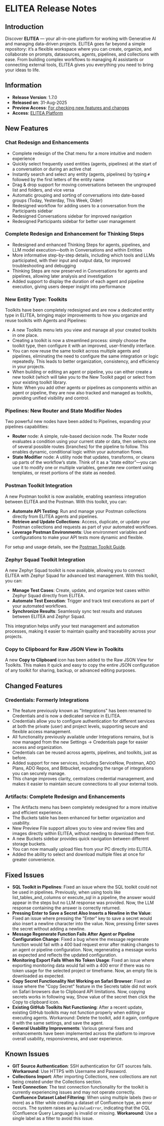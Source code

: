 # ELITEA Release Notes
 
## Introduction
 
Discover **ELITEA** — your all-in-one platform for working with Generative AI and managing data-driven projects. ELITEA goes far beyond a simple repository: it’s a flexible workspace where you can create, organize, and collaborate on prompts, datasources, agents, pipelines, and collections with ease. From building complex workflows to managing AI assistants or connecting external tools, ELITEA gives you everything you need to bring your ideas to life.
 
## Information
 
* **Release Version**: 1.7.0
* **Released on**: 31-Aug-2025
* **Preview Access**: [For checking new features and changes](https://next.elitea.ai)
* **Access**: [ELITEA Platform](https://nexus.elitea.ai)
 
## New Features
 
### Chat Redesign and Enhancements
 
* Complete redesign of the Chat menu for a more intuitive and modern experience
* Quickly select frequently used entities (agents, pipelines) at the start of a conversation or during an active chat
* Instantly search and select any entity (agents, pipelines) by typing `#` followed by the first letters of the entity name
* Drag & drop support for moving conversations between the ungrouped list and folders, and vice versa
* Automatic grouping and sorting of conversations into date-based groups (Today, Yesterday, This Week, Older)
* Redesigned workflow for adding users to a conversation from the Participants sidebar
* Redesigned Conversations sidebar for improved navigation
* Redesigned Participants sidebar for better user management
 
### Complete Redesign and Enhancement for Thinking Steps
 
* Redesigned and enhanced Thinking Steps for agents, pipelines, and LLM model execution—both in Conversations and within Entities
* More informative step-by-step details, including which tools and LLMs participated, with their input and output data, for improved troubleshooting and debugging
* Thinking Steps are now preserved in Conversations for agents and pipelines, allowing later analysis and investigation
* Added support to display the duration of each agent and pipeline execution, giving users deeper insight into performance

### New Entity Type: Toolkits

Toolkits have been completely redesigned and are now a dedicated entity type in ELITEA, bringing major improvements to how you organize and reuse toolkits with Agents and Pipelines:

* A new Toolkits menu lets you view and manage all your created toolkits in one place.
* Creating a toolkit is now a streamlined process: simply choose the toolkit type, then configure it with an improved, user-friendly interface.
* You can now reuse the same toolkit across multiple agents and pipelines, eliminating the need to configure the same integration or logic repeatedly. This leads to better organization, consistency, and efficiency in your projects.
* When building or editing an agent or pipeline, you can either create a new toolkit (which will take you to the New Toolkit page) or select from your existing toolkit library.
* Note: When you add other agents or pipelines as components within an agent or pipeline, they are now also tracked and managed as toolkits, providing unified visibility and control.

### Pipelines: New Router and State Modifier Nodes
 
Two powerful new nodes have been added to Pipelines, expanding your pipelines capabilities:

* **Router** node: A simple, rule-based decision node. The Router node evaluates a condition using your current state or data, then selects one of several possible routes (branches) for the pipeline to follow. This enables dynamic, conditional logic within your automation flows.
* **State Modifier** node: A utility node that updates, transforms, or cleans up parts of the workflow’s state. Think of it as a “state editor”—you can use it to modify one or multiple variables, generate new content using templates, or reset portions of the state as needed.

### Postman Toolkit Integration

A new Postman toolkit is now available, enabling seamless integration between ELITEA and the Postman. With this toolkit, you can:

* **Automate API Testing**: Run and manage your Postman collections directly from ELITEA agents and pipelines.
* **Retrieve and Update Collections**: Access, duplicate, or update your Postman collections and requests as part of your automated workflows.
* **Leverage Postman Environments**: Use environment variables and configurations to make your API tests more dynamic and flexible.

For setup and usage details, see the [Postman Toolkit Guide](../integrations/toolkits/postman_toolkit.md).

### Zephyr Squad Toolkit Integration

A new Zephyr Squad toolkit is now available, allowing you to connect ELITEA with Zephyr Squad for advanced test management. With this toolkit, you can:

* **Manage Test Cases**: Create, update, and organize test cases within Zephyr Squad directly from ELITEA.
* **Automate Test Execution**: Trigger and track test executions as part of your automated workflows.
* **Synchronize Results**: Seamlessly sync test results and statuses between ELITEA and Zephyr Squad.

This integration helps unify your test management and automation processes, making it easier to maintain quality and traceability across your projects.

### Copy to Clipboard for Raw JSON View in Toolkits
 
A new **Copy to Clipboard** icon has been added to the Raw JSON View for Toolkits. This makes it quick and easy to copy the entire JSON configuration of any toolkit for sharing, backup, or advanced editing purposes.
  
## Changed Features
 
### Credentials: Formerly Integrations
 
* The feature previously known as "Integrations" has been renamed to Credentials and is now a dedicated service in ELITEA.
* Credentials allow you to configure authentication for different services at both the private (user) and project levels, supporting secure and flexible access management.
* All functionality previously available under Integrations remains, but is now managed from the new Settings → Credentials page for easier access and organization.
* Credentials can be reused across agents, pipelines, and toolkits, just as before.
* Added support for new services, including ServiceNow, Postman, ADO Plans, ADO Repos, and Bitbucket, expanding the range of integrations you can securely manage.
* This change improves clarity, centralizes credential management, and makes it easier to maintain secure connections to all your external tools.
 
### Artifacts: Complete Redesign and Enhancements
 
* The Artifacts menu has been completely redesigned for a more intuitive and efficient experience.
* The Buckets table has been enhanced for better organization and usability.
* New Preview File support allows you to view and review files and images directly within ELITEA, without needing to download them first.
* A new Buckets sidebar provides quick navigation between different storage buckets.
* You can now manually upload files from your PC directly into ELITEA.
* Added the ability to select and download multiple files at once for greater convenience.

 
## Fixed Issues
 
* **SQL Toolkit in Pipelines**: Fixed an issue where the SQL toolkit could not be used in pipelines. Previously, when using tools like list_tables_and_columns or execute_sql in a pipeline, the answer would appear in the steps but no LLM response was provided. Now, the LLM response containing the answer is correctly returned.
* **Pressing Enter to Save a Secret Also Inserts a Newline in the Value**: Fixed an issue where pressing the "Enter" key to save a secret would also insert a newline character into the value. Now, pressing Enter saves the secret without adding a newline.
* **Message Regenerate Function Fails After Agent or Pipeline Configuration Change**: Fixed a bug where the message regenerate function would fail with a 400 bad request error after making changes to an agent or pipeline configuration. Now, regenerating a message works as expected and reflects the updated configuration.
* **Monitoring Export Fails When No Token Usage**: Fixed an issue where exporting monitoring data would fail with a 400 error if there was no token usage for the selected project or timeframe. Now, an empty file is downloaded as expected.
* **Copy Secret Functionality Not Working on Safari Browser**: Fixed an issue where the "Copy Secret" feature in the Secrets table did not work on Safari browsers due to Clipboard API limitations. Now, copying secrets works in following way, Show value of the secret then click the Copy to clipboard icon.
* **Existing GitHub Toolkits Not Functioning**: After a recent update, existing GitHub toolkits may not function properly when editing or executing agents. Workaround: Delete the toolkit, add it again, configure it with the same settings, and save the agent.
* **General Usability Improvements**: Various general fixes and enhancements have been implemented across the platform to improve overall usability, responsiveness, and user experience.
 
 
## Known Issues
 
* **GIT Source Authentication**: SSH authentication for GIT sources fails. **Workaround**: Use HTTPS with Username and Password.
* **Collections Import**: After importing Collections, new collections are not being created under the Collections section.
* **Test Connection**: The test connection functionality for the toolkit is currently experiencing issues and may not operate correctly.
  **Confluence Dataset Label Filtering**: When using multiple labels (two or more) as a filter while creating a dataset of Confluence type, an error occurs. The system raises an `ApiValueError`, indicating that the CQL (Confluence Query Language) is invalid or missing. **Workaround**: Use a single label as a filter to avoid this issue.
